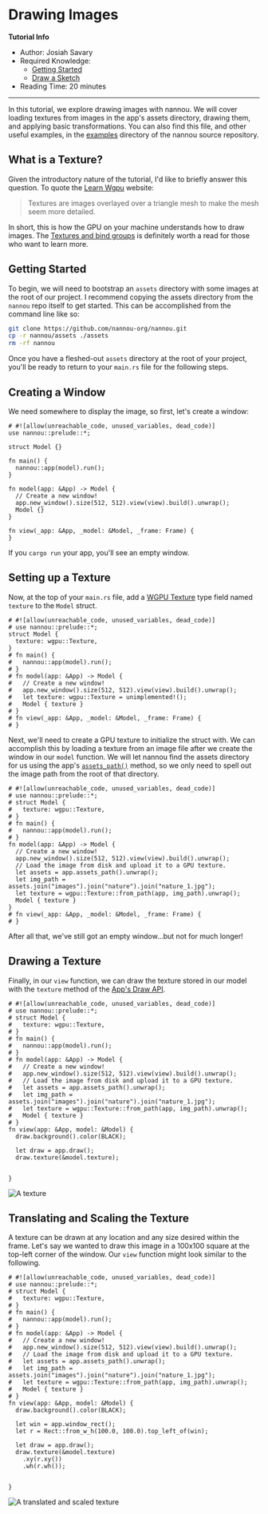 # Drawing Images

**Tutorial Info**

- Author: Josiah Savary
- Required Knowledge:
    - [Getting Started](/getting_started.md)
    - [Draw a Sketch](./draw-a-sketch.md)
- Reading Time: 20 minutes

---

In this tutorial, we explore drawing images with nannou. We will cover loading textures from images in the app's assets directory, drawing them, and applying basic transformations. You can also find this file, and other useful examples, in the [examples](https://github.com/nannou-org/nannou/tree/master/examples) directory of the nannou source repository.

## What is a Texture?

Given the introductory nature of the tutorial, I'd like to briefly answer this question. To quote the [Learn Wgpu](https://sotrh.github.io/learn-wgpu) website:

> Textures are images overlayed over a triangle mesh to make the mesh seem more detailed.

In short, this is how the GPU on your machine understands how to draw images. The [Textures and bind groups](https://sotrh.github.io/learn-wgpu/beginner/tutorial5-textures/#loading-an-image-from-a-file) is definitely worth a read for those who want to learn more.

## Getting Started

To begin, we will need to bootstrap an `assets` directory with some images at the root of our project. I recommend copying the assets directory from the `nannou` repo itself to get started. This can be accomplished from the command line like so:

```bash
git clone https://github.com/nannou-org/nannou.git
cp -r nannou/assets ./assets
rm -rf nannou
```

Once you have a fleshed-out `assets` directory at the root of your project, you'll be ready to return to your `main.rs` file for the following steps.

## Creating a Window

We need somewhere to display the image, so first, let's create a window:

```rust,no_run
# #![allow(unreachable_code, unused_variables, dead_code)]
use nannou::prelude::*;

struct Model {}

fn main() {
  nannou::app(model).run();
}

fn model(app: &App) -> Model {
  // Create a new window!
  app.new_window().size(512, 512).view(view).build().unwrap();
  Model {}
}

fn view(_app: &App, _model: &Model, _frame: Frame) {
}
```

If you `cargo run` your app, you'll see an empty window.

## Setting up a Texture

Now, at the top of your `main.rs` file, add a [WGPU Texture](https://docs.rs/nannou/latest/nannou/wgpu/struct.Texture.html) type field named `texture` to the `Model` struct.

```rust,no_run
# #![allow(unreachable_code, unused_variables, dead_code)]
# use nannou::prelude::*;
struct Model {
  texture: wgpu::Texture,
}
# fn main() {
#   nannou::app(model).run();
# }
# fn model(app: &App) -> Model {
#   // Create a new window!
#   app.new_window().size(512, 512).view(view).build().unwrap();
#   let texture: wgpu::Texture = unimplemented!();
#   Model { texture }
# }
# fn view(_app: &App, _model: &Model, _frame: Frame) {
# }
```

Next, we'll need to create a GPU texture to initialize the struct with. We can accomplish this by loading a texture from an image file after we create the window in our `model` function. We will let nannou find the assets directory for us using the app's [`assets_path()`](https://docs.rs/nannou/0.14.1/nannou/app/struct.App.html#method.assets_path) method, so we only need to spell out the image path from the root of that directory.

```rust,no_run
# #![allow(unreachable_code, unused_variables, dead_code)]
# use nannou::prelude::*;
# struct Model {
#   texture: wgpu::Texture,
# }
# fn main() {
#   nannou::app(model).run();
# }
fn model(app: &App) -> Model {
  // Create a new window!
  app.new_window().size(512, 512).view(view).build().unwrap();
  // Load the image from disk and upload it to a GPU texture.
  let assets = app.assets_path().unwrap();
  let img_path = assets.join("images").join("nature").join("nature_1.jpg");
  let texture = wgpu::Texture::from_path(app, img_path).unwrap();
  Model { texture }
}
# fn view(_app: &App, _model: &Model, _frame: Frame) {
# }
```

After all that, we've still got an empty window...but not for much longer!

## Drawing a Texture

Finally, in our `view` function, we can draw the texture stored in our model with the `texture` method of the [App's Draw API](https://docs.rs/nannou/latest/nannou/draw/struct.Draw.html).

```rust,no_run
# #![allow(unreachable_code, unused_variables, dead_code)]
# use nannou::prelude::*;
# struct Model {
#   texture: wgpu::Texture,
# }
# fn main() {
#   nannou::app(model).run();
# }
# fn model(app: &App) -> Model {
#   // Create a new window!
#   app.new_window().size(512, 512).view(view).build().unwrap();
#   // Load the image from disk and upload it to a GPU texture.
#   let assets = app.assets_path().unwrap();
#   let img_path = assets.join("images").join("nature").join("nature_1.jpg");
#   let texture = wgpu::Texture::from_path(app, img_path).unwrap();
#   Model { texture }
# }
fn view(app: &App, model: &Model) {
  draw.background().color(BLACK);

  let draw = app.draw();
  draw.texture(&model.texture);

  
}
```
![A texture](./images/drawing-images-0.png)

## Translating and Scaling the Texture

A texture can be drawn at any location and any size desired within the frame. Let's say we wanted to draw this image in a 100x100 square at the top-left corner of the window. Our `view` function might look similar to the following.


```rust,no_run
# #![allow(unreachable_code, unused_variables, dead_code)]
# use nannou::prelude::*;
# struct Model {
#   texture: wgpu::Texture,
# }
# fn main() {
#   nannou::app(model).run();
# }
# fn model(app: &App) -> Model {
#   // Create a new window!
#   app.new_window().size(512, 512).view(view).build().unwrap();
#   // Load the image from disk and upload it to a GPU texture.
#   let assets = app.assets_path().unwrap();
#   let img_path = assets.join("images").join("nature").join("nature_1.jpg");
#   let texture = wgpu::Texture::from_path(app, img_path).unwrap();
#   Model { texture }
# }
fn view(app: &App, model: &Model) {
  draw.background().color(BLACK);

  let win = app.window_rect();
  let r = Rect::from_w_h(100.0, 100.0).top_left_of(win);

  let draw = app.draw();
  draw.texture(&model.texture)
    .xy(r.xy())
    .wh(r.wh());

  
}
```
![A translated and scaled texture](./images/drawing-images-1.png)


